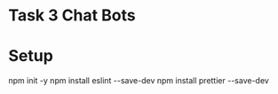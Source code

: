 # Task 3 Chat Bots

# Setup

npm init -y
npm install eslint --save-dev
npm install prettier --save-dev
